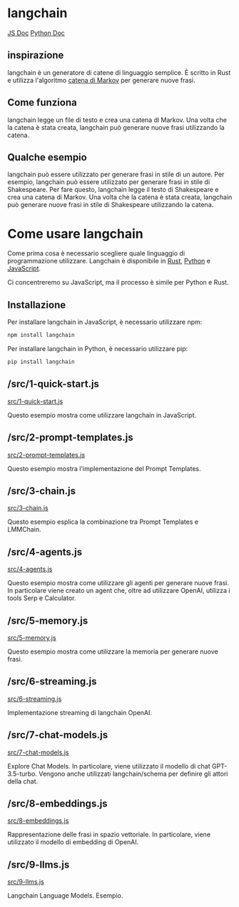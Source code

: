 # langchain

[JS Doc](https://js.langchain.com/docs/)
[Python Doc](https://python.langchain.com/en/latest/)

## inspirazione

langchain è un generatore di catene di linguaggio semplice. È scritto in Rust e utilizza l'algoritmo [catena di Markov](https://it.wikipedia.org/wiki/Catena_di_Markov) per generare nuove frasi.

## Come funziona

langchain legge un file di testo e crea una catena di Markov. Una volta che la catena è stata creata, langchain può generare nuove frasi utilizzando la catena.

## Qualche esempio

langchain può essere utilizzato per generare frasi in stile di un autore.
Per esempio, langchain può essere utilizzato per generare frasi in stile di Shakespeare. Per fare questo, langchain legge il testo di Shakespeare e crea una catena di Markov. Una volta che la catena è stata creata, langchain può generare nuove frasi in stile di Shakespeare utilizzando la catena.

# Come usare langchain

Come prima cosa è necessario scegliere quale linguaggio di programmazione utilizzare. Langchain è disponibile in [Rust](https://www.rust-lang.org/), [Python](https://www.python.org/) e [JavaScript](https://www.javascript.com/).

Ci concentreremo su JavaScript, ma il processo è simile per Python e Rust.

## Installazione

Per installare langchain in JavaScript, è necessario utilizzare npm:

```bash
npm install langchain
```

Per installare langchain in Python, è necessario utilizzare pip:

```bash
pip install langchain
```

## /src/1-quick-start.js

[src/1-quick-start.js](src/1-quick-start.js)

Questo esempio mostra come utilizzare langchain in JavaScript.

## /src/2-prompt-templates.js

[src/2-prompt-templates.js](src/2-prompt-templates.js)

Questo esempio mostra l'implementazione del Prompt Templates.

## /src/3-chain.js

[src/3-chain.js](src/3-chain.js)

Questo esempio esplica la combinazione tra Prompt Templates e LMMChain.

## /src/4-agents.js

[src/4-agents.js](src/4-agents.js)

Questo esempio mostra come utilizzare gli agenti per generare nuove frasi. In particolare viene creato un agent che, oltre ad utilizzare OpenAI, utilizza i tools Serp e Calculator.

## /src/5-memory.js

[src/5-memory.js](src/5-memory.js)

Questo esempio mostra come utilizzare la memoria per generare nuove frasi.

## /src/6-streaming.js

[src/6-streaming.js](src/6-streaming.js)

Implementazione streaming di langchain OpenAI.

## /src/7-chat-models.js

[src/7-chat-models.js](src/7-chat-models.js)

Explore Chat Models. In particolare, viene utilizzato il modello di chat GPT-3.5-turbo.
Vengono anche utilizzati langchain/schema per definire gli attori della chat.

## /src/8-embeddings.js

[src/8-embeddings.js](src/8-embeddings.js)

Rappresentazione delle frasi in spazio vettoriale. In particolare, viene utilizzato il modello di embedding di OpenAI.

## /src/9-llms.js

[src/9-llms.js](src/9-llms.js)

Langchain Language Models. Esempio.
